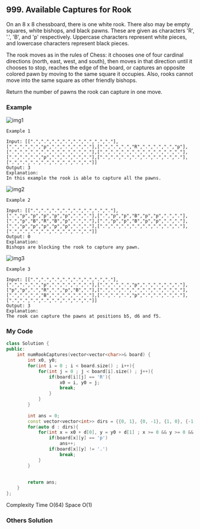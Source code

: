 ## 999. Available Captures for Rook

On an 8 x 8 chessboard, there is one white rook.  There also may be empty squares, white bishops, and black pawns.  These are given as characters 'R', '.', 'B', and 'p' respectively. Uppercase characters represent white pieces, and lowercase characters represent black pieces.

The rook moves as in the rules of Chess: it chooses one of four cardinal directions (north, east, west, and south), then moves in that direction until it chooses to stop, reaches the edge of the board, or captures an opposite colored pawn by moving to the same square it occupies.  Also, rooks cannot move into the same square as other friendly bishops.

Return the number of pawns the rook can capture in one move.

 
### Example
![img1](https://assets.leetcode.com/uploads/2019/02/20/1253_example_1_improved.PNG "img1")
```
Example 1

Input: [[".",".",".",".",".",".",".","."],[".",".",".","p",".",".",".","."],[".",".",".","R",".",".",".","p"],[".",".",".",".",".",".",".","."],[".",".",".",".",".",".",".","."],[".",".",".","p",".",".",".","."],[".",".",".",".",".",".",".","."],[".",".",".",".",".",".",".","."]]
Output: 3
Explanation: 
In this example the rook is able to capture all the pawns.
```

![img2](https://assets.leetcode.com/uploads/2019/02/19/1253_example_2_improved.PNG "img2")
```
Example 2

Input: [[".",".",".",".",".",".",".","."],[".","p","p","p","p","p",".","."],[".","p","p","B","p","p",".","."],[".","p","B","R","B","p",".","."],[".","p","p","B","p","p",".","."],[".","p","p","p","p","p",".","."],[".",".",".",".",".",".",".","."],[".",".",".",".",".",".",".","."]]
Output: 0
Explanation: 
Bishops are blocking the rook to capture any pawn.
```


![img3](https://assets.leetcode.com/uploads/2019/02/20/1253_example_3_improved.PNG "img3")
```
Example 3

Input: [[".",".",".",".",".",".",".","."],[".",".",".","p",".",".",".","."],[".",".",".","p",".",".",".","."],["p","p",".","R",".","p","B","."],[".",".",".",".",".",".",".","."],[".",".",".","B",".",".",".","."],[".",".",".","p",".",".",".","."],[".",".",".",".",".",".",".","."]]
Output: 3
Explanation: 
The rook can capture the pawns at positions b5, d6 and f5.
```

### My Code
```c++
class Solution {
public:
    int numRookCaptures(vector<vector<char>>& board) {
        int x0, y0;
        for(int i = 0 ; i < board.size() ; i++){
            for(int j = 0 ; j < board[i].size() ; j++){
                if(board[i][j] == 'R'){
                    x0 = i, y0 = j;
                    break;
                }
            }
        }
        
        int ans = 0;
        const vector<vector<int>> dirs = {{0, 1}, {0, -1}, {1, 0}, {-1, 0}};
        for(auto d : dirs){
            for(int x = x0 + d[0], y = y0 + d[1] ; x >= 0 && y >= 0 && x < 8 && y < 8 ; x += d[0], y += d[1]){
                if(board[x][y] == 'p')
                    ans++;
                if(board[x][y] != '.')
                    break;
            }
        }
        
        
        return ans;
    }
};
```
Complexity
Time O(64)
Space O(1)



### Others Solution
```c++
```


